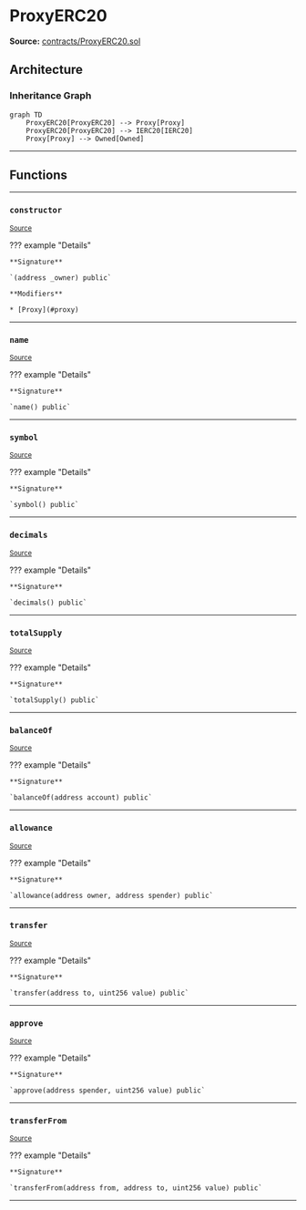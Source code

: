 # ProxyERC20

**Source:** [contracts/ProxyERC20.sol](https://github.com/Synthetixio/synthetix/tree/develop/contracts/ProxyERC20.sol)

## Architecture

### Inheritance Graph

```mermaid
graph TD
    ProxyERC20[ProxyERC20] --> Proxy[Proxy]
    ProxyERC20[ProxyERC20] --> IERC20[IERC20]
    Proxy[Proxy] --> Owned[Owned]
```

---

## Functions

---

### `constructor`
<sub>[Source](https://github.com/Synthetixio/synthetix/tree/develop/contracts/ProxyERC20.sol#L10)</sub>

??? example "Details"

    **Signature**

    `(address _owner) public`

    **Modifiers**

    * [Proxy](#proxy)

---

### `name`
<sub>[Source](https://github.com/Synthetixio/synthetix/tree/develop/contracts/ProxyERC20.sol#L14)</sub>

??? example "Details"

    **Signature**

    `name() public`

---

### `symbol`
<sub>[Source](https://github.com/Synthetixio/synthetix/tree/develop/contracts/ProxyERC20.sol#L19)</sub>

??? example "Details"

    **Signature**

    `symbol() public`

---

### `decimals`
<sub>[Source](https://github.com/Synthetixio/synthetix/tree/develop/contracts/ProxyERC20.sol#L24)</sub>

??? example "Details"

    **Signature**

    `decimals() public`

---

### `totalSupply`
<sub>[Source](https://github.com/Synthetixio/synthetix/tree/develop/contracts/ProxyERC20.sol#L34)</sub>

??? example "Details"

    **Signature**

    `totalSupply() public`

---

### `balanceOf`
<sub>[Source](https://github.com/Synthetixio/synthetix/tree/develop/contracts/ProxyERC20.sol#L44)</sub>

??? example "Details"

    **Signature**

    `balanceOf(address account) public`

---

### `allowance`
<sub>[Source](https://github.com/Synthetixio/synthetix/tree/develop/contracts/ProxyERC20.sol#L55)</sub>

??? example "Details"

    **Signature**

    `allowance(address owner, address spender) public`

---

### `transfer`
<sub>[Source](https://github.com/Synthetixio/synthetix/tree/develop/contracts/ProxyERC20.sol#L65)</sub>

??? example "Details"

    **Signature**

    `transfer(address to, uint256 value) public`

---

### `approve`
<sub>[Source](https://github.com/Synthetixio/synthetix/tree/develop/contracts/ProxyERC20.sol#L85)</sub>

??? example "Details"

    **Signature**

    `approve(address spender, uint256 value) public`

---

### `transferFrom`
<sub>[Source](https://github.com/Synthetixio/synthetix/tree/develop/contracts/ProxyERC20.sol#L102)</sub>

??? example "Details"

    **Signature**

    `transferFrom(address from, address to, uint256 value) public`

---

